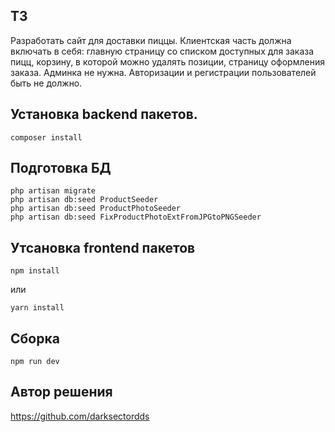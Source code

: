 ## ТЗ
Разработать сайт для доставки пиццы. Клиентская часть должна включать в себя: главную страницу со списком доступных для заказа пицц, корзину, в которой можно удалять позиции, страницу оформления заказа. Админка не нужна. Авторизации и регистрации пользователей быть не должно.

## Установка backend пакетов.
```
composer install
```

## Подготовка БД
```
php artisan migrate
php artisan db:seed ProductSeeder
php artisan db:seed ProductPhotoSeeder
php artisan db:seed FixProductPhotoExtFromJPGtoPNGSeeder
```

## Утсановка frontend пакетов
```
npm install
```
или
```
yarn install
```

## Сборка
```
npm run dev
```

## Автор решения
https://github.com/darksectordds
